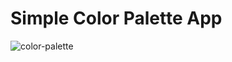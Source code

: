 # Simple Color Palette App
![color-palette](https://user-images.githubusercontent.com/49595391/177505838-c37f8042-2711-4e3c-a955-d12474765dd8.PNG)
